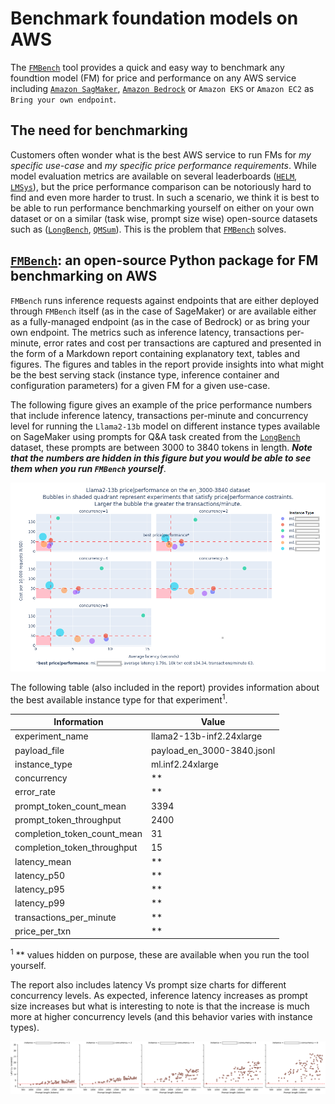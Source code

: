 # Benchmark foundation models on AWS

The [`FMBench`](https://github.com/aws-samples/foundation-model-benchmarking-tool/tree/main) tool provides a quick and easy way to benchmark any foundtion model (FM) for price and performance on any AWS service including [`Amazon SagMaker`](https://aws.amazon.com/solutions/guidance/generative-ai-deployments-using-amazon-sagemaker-jumpstart/), [`Amazon Bedrock`](https://aws.amazon.com/bedrock/) or `Amazon EKS` or `Amazon EC2` as `Bring your own endpoint`.

## The need for benchmarking

<!-- markdown-link-check-disable -->
Customers often wonder what is the best AWS service to run FMs for _my specific use-case_ and _my specific price performance requirements_. While model evaluation metrics are available on several leaderboards ([`HELM`](https://crfm.stanford.edu/helm/lite/latest/#/leaderboard), [`LMSys`](https://chat.lmsys.org/?leaderboard)), but the price performance comparison can be notoriously hard to find and even more harder to trust. In such a scenario, we think it is best to be able to run performance benchmarking yourself on either on your own dataset or on a similar (task wise, prompt size wise) open-source datasets such as ([`LongBench`](https://huggingface.co/datasets/THUDM/LongBench), [`QMSum`](https://paperswithcode.com/dataset/qmsum)). This is the problem that [`FMBench`](https://github.com/aws-samples/foundation-model-benchmarking-tool/tree/main) solves.
<!-- markdown-link-check-enable -->

## [`FMBench`](https://github.com/aws-samples/foundation-model-benchmarking-tool/tree/main): an open-source Python package for FM benchmarking on AWS

`FMBench` runs inference requests against endpoints that are either deployed through `FMBench` itself (as in the case of SageMaker) or are available either as a fully-managed endpoint (as in the case of Bedrock) or as bring your own endpoint. The metrics such as inference latency, transactions per-minute, error rates and cost per transactions are captured and presented in the form of a Markdown report containing explanatory text, tables and figures. The figures and tables in the report provide insights into what might be the best serving stack (instance type, inference container and configuration parameters) for a given FM for a given use-case.

The following figure gives an example of the price performance numbers that include inference latency, transactions per-minute and concurrency level for running the `Llama2-13b` model on different instance types available on SageMaker using prompts for Q&A task created from the [`LongBench`](https://huggingface.co/datasets/THUDM/LongBench) dataset, these prompts are between 3000 to 3840 tokens in length. **_Note that the numbers are hidden in this figure but you would be able to see them when you run `FMBench` yourself_**.

![`Llama2-13b` on different instance types ](./img/business_summary.png)

The following table (also included in the report) provides information about the best available instance type for that experiment<sup>1</sup>.

|Information	|Value	|
|---	|---	|
|experiment_name	|llama2-13b-inf2.24xlarge	|
|payload_file	|payload_en_3000-3840.jsonl	|
|instance_type	|ml.inf2.24xlarge	|
|concurrency	|**	|
|error_rate	|**	|
|prompt_token_count_mean	|3394	|
|prompt_token_throughput	|2400	|
|completion_token_count_mean	|31	|
|completion_token_throughput	|15	|
|latency_mean	|**	|
|latency_p50	|**	|
|latency_p95	|**	|
|latency_p99	|**	|
|transactions_per_minute	|**	|
|price_per_txn	|**	|

<sup>1</sup> ** values hidden on purpose, these are available when you run the tool yourself.

The report also includes latency Vs prompt size charts for different concurrency levels. As expected, inference latency increases as prompt size increases but what is interesting to note is that the increase is much more at higher concurrency levels (and this behavior varies with instance types).

![Effect of prompt size on inference latency for different concurrency levels](./img/latency_vs_tokens.png)
